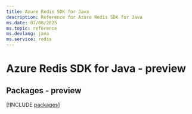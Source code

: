 ```yaml
---
title: Azure Redis SDK for Java
description: Reference for Azure Redis SDK for Java
ms.date: 07/08/2025
ms.topic: reference
ms.devlang: java
ms.service: redis
---
```

# Azure Redis SDK for Java - preview
## Packages - preview
[!INCLUDE [packages](redis-index.md)]